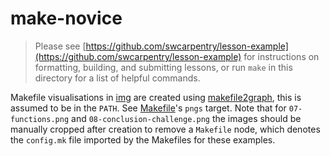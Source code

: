 # make-novice

> Please see 
> [https://github.com/swcarpentry/lesson-example](https://github.com/swcarpentry/lesson-example)
> for instructions on formatting, building, and submitting lessons,
> or run `make` in this directory for a list of helpful commands.

Makefile visualisations in [img](./img) are created using [makefile2graph](https://github.com/lindenb/makefile2graph), this is assumed to be in the `PATH`. See [Makefile](./Makefile)'s `pngs` target. Note that for `07-functions.png` and `08-conclusion-challenge.png` the images should be manually cropped after creation  to remove a `Makefile` node, which denotes the `config.mk` file imported by the Makefiles for these examples.
